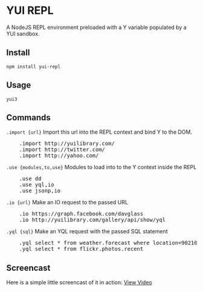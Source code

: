 # YUI REPL

A NodeJS REPL environment preloaded with a Y variable populated by a YUI sandbox.

## Install

    npm install yui-repl

## Usage

    yui3


## Commands

`.import {url}` Import this url into the REPL context and bind Y to the DOM.
<pre class="console">
    .import http://yuilibrary.com/
    .import http://twitter.com/
    .import http://yahoo.com/
</pre>

`.use {modules,to,use}` Modules to load into to the Y context inside the REPL
<pre class="console">
    .use dd
    .use yql,io
    .use jsonp,io
</pre>

`.io {url}` Make an IO request to the passed URL
<pre class="console">
    .io https://graph.facebook.com/davglass
    .io http://yuilibrary.com/gallery/api/show/yql
</pre>

`.yql {sql}` Make an YQL request with the passed SQL statement
<pre class="console">
    .yql select * from weather.forecast where location=90210
    .yql select * from flickr.photos.recent
</pre>

## Screencast

Here is a simple little screencast of it in action: [View Video](http://dl.dropbox.com/u/5669457/YUI3-REPL-2.mov)
